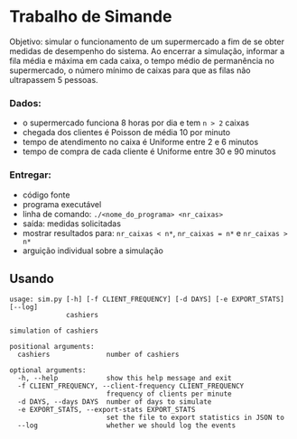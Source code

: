 Trabalho de Simande
===================

Objetivo: simular o funcionamento de um supermercado a fim de se obter medidas
de desempenho do sistema.  Ao encerrar a simulação, informar a fila média e
máxima em cada caixa, o tempo médio de permanência no supermercado, o número
mínimo de caixas para que as filas não ultrapassem 5 pessoas.

### Dados:

- o supermercado funciona 8 horas por dia e tem `n > 2` caixas
- chegada dos clientes é Poisson de média 10 por minuto
- tempo de atendimento no caixa é Uniforme entre 2 e 6 minutos
- tempo de compra de cada cliente é Uniforme entre 30 e 90 minutos

### Entregar:

- código fonte
- programa executável
- linha de comando: `./<nome_do_programa> <nr_caixas>`
- saída: medidas solicitadas
- mostrar resultados para: `nr_caixas < n*`, `nr_caixas = n*` e `nr_caixas > n*`
- arguição individual sobre a simulação


Usando
------

    usage: sim.py [-h] [-f CLIENT_FREQUENCY] [-d DAYS] [-e EXPORT_STATS] [--log]
                  cashiers
    
    simulation of cashiers
    
    positional arguments:
      cashiers              number of cashiers
    
    optional arguments:
      -h, --help            show this help message and exit
      -f CLIENT_FREQUENCY, --client-frequency CLIENT_FREQUENCY
                            frequency of clients per minute
      -d DAYS, --days DAYS  number of days to simulate
      -e EXPORT_STATS, --export-stats EXPORT_STATS
                            set the file to export statistics in JSON to
      --log                 whether we should log the events

